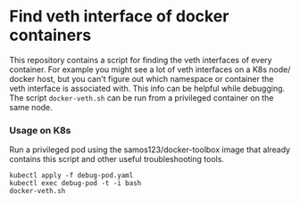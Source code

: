 # Find veth interface of docker containers

This repository contains a script for finding the veth interfaces of every
container. For example you might see a lot of veth interfaces on a K8s node/
docker host, but you can't figure out which namespace or container the veth
interface is associated with. This info can be helpful while debugging.
The script `docker-veth.sh` can be run from a privileged container on the same
node.

### Usage on K8s
Run a privileged pod using the samos123/docker-toolbox image that already
contains this script and other useful troubleshooting tools.

```
kubectl apply -f debug-pod.yaml
kubectl exec debug-pod -t -i bash
docker-veth.sh
```
